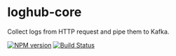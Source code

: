 loghub-core
====
Collect logs from HTTP request and pipe them to Kafka.

[![NPM version][npm-image]][npm-url]
[![Build Status][travis-image]][travis-url]

[npm-url]: https://npmjs.org/package/loghub-core
[npm-image]: http://img.shields.io/npm/v/loghub-core.svg

[travis-url]: https://travis-ci.org/teambition/loghub-core
[travis-image]: http://img.shields.io/travis/teambition/loghub-core.svg
